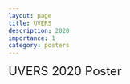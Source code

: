 ```yaml
---
layout: page
title: UVERS
description: 2020
importance: 1
category: posters
---
```

 
<font size="+2.6">UVERS 2020 Poster</font> 
  <br/>

